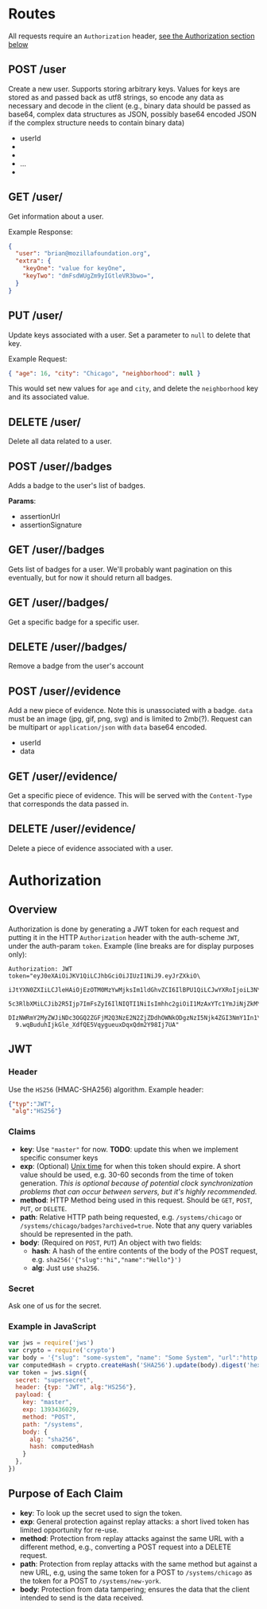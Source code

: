 # Routes
All requests require an `Authorization` header, <a href="#auth">see the Authorization section below</a>

## POST /user
Create a new user. Supports storing arbitrary keys. Values for keys are stored as and passed back as utf8 strings, so encode any data as necessary and decode in the client (e.g., binary data should be passed as base64, complex data structures as JSON, possibly base64 encoded JSON if the complex structure needs to contain binary data)

* userId
* <keyOne>
* <keyTwo>
* ...
* <keyN>

## GET /user/<userId>
Get information about a user.

Example Response:

```json
{
  "user": "brian@mozillafoundation.org",
  "extra": {
    "keyOne": "value for keyOne",
    "keyTwo": "dmFsdWUgZm9yIGtleVR3bwo=",
  }
}
```

## PUT /user/<userId>
Update keys associated with a user. Set a parameter to `null` to delete that key.

Example Request:

```json
{ "age": 16, "city": "Chicago", "neighborhood": null }
```

This would set new values for `age` and `city`, and delete the `neighborhood` key and its associated value.

## DELETE /user/<userId>
Delete all data related to a user.

## POST /user/<userId>/badges
Adds a badge to the user's list of badges.

**Params**:
* assertionUrl
* assertionSignature

## GET /user/<userId>/badges
Gets list of badges for a user. We'll probably want pagination on this eventually, but for now it should return all badges.

## GET /user/<userId>/badges/<badgeId>
Get a specific badge for a specific user.

## DELETE /user/<userId>/badges/<badgeId>
Remove a badge from the user's account

## POST /user/<userId>/evidence
Add a new piece of evidence. Note this is unassociated with a badge. `data` must be an image (jpg, gif, png, svg)  and is limited to 2mb(?). Request can be multipart or `application/json` with `data` base64 encoded.

* userId
* data

## GET /user/<userId>/evidence/<evidenceId>
Get a specific piece of evidence. This will be served with the `Content-Type` that corresponds the data passed in.

## DELETE /user/<userId>/evidence/<evidenceId>
Delete a piece of evidence associated with a user.

# Authorization

## Overview

Authorization is done by generating a JWT token for each request and putting it in the HTTP `Authorization` header with the auth-scheme `JWT`, under the auth-param `token`. Example (line breaks are for display purposes only):

```
Authorization: JWT token="eyJ0eXAiOiJKV1QiLCJhbGciOiJIUzI1NiJ9.eyJrZXkiO\
  iJtYXN0ZXIiLCJleHAiOjEzOTM0MzYwMjksIm1ldGhvZCI6IlBPU1QiLCJwYXRoIjoiL3N\
  5c3RlbXMiLCJib2R5Ijp7ImFsZyI6IlNIQTI1NiIsImhhc2giOiI1MzAxYTc1YmJiNjZkM\
  DIzNWRmY2MyZWJiNDc3OGQ2ZGFjM2Q3NzE2N2ZjZDdhOWNkODgzNzI5Njk4ZGI3NmY1In1\
  9.wqBuduhIjkGle_XdfQE5VqygueuxDqxQdm2Y98Ij7UA"
```

## JWT

### Header

Use the `HS256` (HMAC-SHA256) algorithm. Example header:
```json
{"typ":"JWT",
 "alg":"HS256"}
```
### Claims

* **key**: Use `"master"` for now. **TODO**: update this when we implement specific consumer keys
* **exp**: (Optional) [Unix time](http://en.wikipedia.org/wiki/Unix_time) for when this token should expire. A short value should be used, e.g. 30-60 seconds from the time of token generation. *This is optional because of potential clock synchronization problems that can occur between servers, but it's highly recommended.*
* **method**: HTTP Method being used in this request. Should be `GET`, `POST`, `PUT`, or `DELETE`.
* **path**: Relative HTTP path being requested, e.g. `/systems/chicago` or `/systems/chicago/badges?archived=true`. Note that any query variables should be represented in the path.
* **body**: (Required on `POST`, `PUT`) An object with two fields:
  * **hash**: A hash of the entire contents of the body of the POST request, e.g. `sha256('{"slug":"hi","name":"Hello"}')`
  * **alg**: Just use `sha256`.

### Secret

Ask one of us for the secret.

### Example in JavaScript
```js
var jws = require('jws')
var crypto = require('crypto')
var body = '{"slug": "some-system", "name": "Some System", "url":"http://example.org"}'
var computedHash = crypto.createHash('SHA256').update(body).digest('hex')
var token = jws.sign({
  secret: "supersecret",
  header: {typ: "JWT", alg:"HS256"},
  payload: {
    key: "master",
    exp: 1393436029,
    method: "POST",
    path: "/systems",
    body: {
      alg: "sha256",
      hash: computedHash
    }
  },
})
```

## Purpose of Each Claim

* **key**: To look up the secret used to sign the token.
* **exp**: General protection against replay attacks: a short lived token has limited opportunity for re-use.
* **method**: Protection from replay attacks against the same URL with a different method, e.g., converting a POST request into a DELETE request.
* **path**: Protection from replay attacks with the same method but against a new URL, e.g, using the same token for a POST to `/systems/chicago` as the token for a POST to `/systems/new-york`.
* **body**: Protection from data tampering; ensures the data that the client intended to send is the data received.
